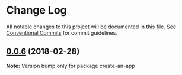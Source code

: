 # Change Log

All notable changes to this project will be documented in this file.
See [Conventional Commits](https://conventionalcommits.org) for commit guidelines.

<a name="0.0.6"></a>
## [0.0.6](https://github.com/hrasoa/create-an-app/compare/v0.0.5...v0.0.6) (2018-02-28)




**Note:** Version bump only for package create-an-app
